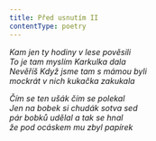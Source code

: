 ```yaml
---
title: Před usnutím II
contentType: poetry
---
```


_Kam jen ty hodiny v lese pověsili  
To je tam myslím Karkulka dala  
Nevěříš Když jsme tam s mámou byli  
mockrát v nich kukačka zakukala_

  

_Čím se ten ušák čím se polekal  
Jen na bobek si chudák sotva sed  
pár bobků udělal a tak se hnal  
že pod ocáskem mu zbyl papírek_
